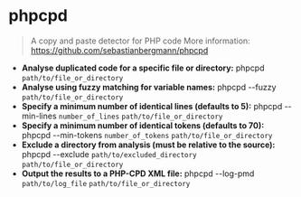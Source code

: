 # phpcpd
> A copy and paste detector for PHP code
> More information: <https://github.com/sebastianbergmann/phpcpd>
- **Analyse duplicated code for a specific file or directory:**
phpcpd `path/to/file_or_directory`
- **Analyse using fuzzy matching for variable names:**
phpcpd --fuzzy `path/to/file_or_directory`
- **Specify a minimum number of identical lines (defaults to 5):**
phpcpd --min-lines `number_of_lines` `path/to/file_or_directory`
- **Specify a minimum number of identical tokens (defaults to 70):**
phpcpd --min-tokens `number_of_tokens` `path/to/file_or_directory`
- **Exclude a directory from analysis (must be relative to the source):**
phpcpd --exclude `path/to/excluded_directory` `path/to/file_or_directory`
- **Output the results to a PHP-CPD XML file:**
phpcpd --log-pmd `path/to/log_file` `path/to/file_or_directory`
